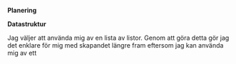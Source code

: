 **Planering**

**Datastruktur**

Jag väljer att använda mig av en lista av listor. Genom 
att göra detta gör jag det enklare för mig med skapandet 
längre fram eftersom jag kan använda mig av ett 